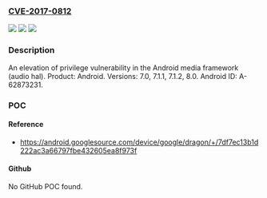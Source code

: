 ### [CVE-2017-0812](https://cve.mitre.org/cgi-bin/cvename.cgi?name=CVE-2017-0812)
![](https://img.shields.io/static/v1?label=Product&message=Android&color=blue)
![](https://img.shields.io/static/v1?label=Version&message=n%2Fa&color=blue)
![](https://img.shields.io/static/v1?label=Vulnerability&message=Elevation%20of%20privilege&color=brighgreen)

### Description

An elevation of privilege vulnerability in the Android media framework (audio hal). Product: Android. Versions: 7.0, 7.1.1, 7.1.2, 8.0. Android ID: A-62873231.

### POC

#### Reference
- https://android.googlesource.com/device/google/dragon/+/7df7ec13b1d222ac3a66797fbe432605ea8f973f

#### Github
No GitHub POC found.


